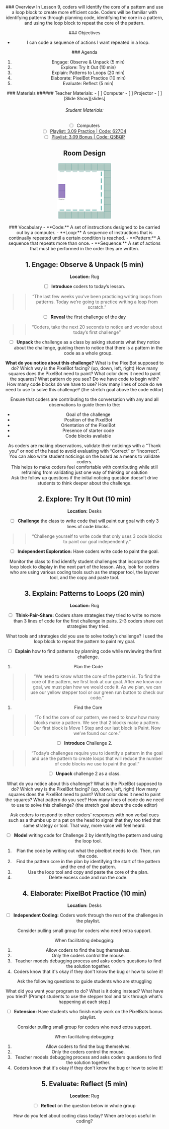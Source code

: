 <header class='header' title='Writing Loops III' subtitle='Lesson 3.09'/>

<notable>
<iconp src='/icons/activity.png'>### Overview</iconp>
In Lesson 9, coders will identify the core of a pattern and use a loop block to create more efficient code. Coders will be familiar with identifying patterns through planning code, identifying the core in a pattern, and using the loop block to repeat the core of the pattern.  

<iconp src='/icons/objectives.png'>### Objectives</iconp>
- I can code a sequence of actions I want repeated in a loop.

<iconp src='/icons/agenda.png'>### Agenda</iconp>
1. Engage: Observe & Unpack (5 min)
1. Explore: Try It Out (10 min)
1. Explain: Patterns to Loops (20 min)
1. Elaborate: PixelBot Practice (10 min)
1. Evaluate: Reflect (5 min)

<note>
<iconp src='/icons/materials.png'>### Materials</iconp>
###### Teacher Materials:
- [ ] Computer
- [ ] Projector
- [ ] [Slide Show][slides]

###### Student Materials:
- [ ] Computers
- [ ] [Playlist: 3.09 Practice | Code: 627D4][elaborate]
- [ ] [Playlist: 3.09 Bonus | Code: Q5BQP][extension]
</note>

## Room Design
![room](/images/layout-online.png)

<note>
<iconp src='/icons/vocab.png'>### Vocabulary</iconp>
- **Code:** A set of instructions designed to be carried out by a computer.
- **Loop:** A sequence of instructions that is continually repeated until a certain condition is reached.
- **Pattern:** A sequence that repeats more than once.
- **Sequence:** A set of actions that must be performed in the order they are written.
</note>

<pagebreak/>

## 1. Engage: Observe & Unpack (5 min)
**Location:** Rug

- [ ] **Introduce** coders to today’s lesson.
>>“The last few weeks you’ve been practicing writing loops from patterns. Today we’re going to practice writing a loop from scratch.”

- [ ] **Reveal** the first challenge of the day
>>“Coders, take the next 20 seconds to notice and wonder about today’s first challenge”

- [ ] **Unpack** the challenge as a class by asking students what they notice about the challenge, guiding them to notice that there is a pattern in the code as a whole group.

<iconp type='question'>**What do you notice about this challenge?**</iconp>
<iconp type='question'>What is the PixelBot supposed to do?</iconp>
<iconp type='question'>Which way is the PixelBot facing? (up, down, left, right)</iconp>
<iconp type='question'>How many squares does the PixelBot need to paint?</iconp>
<iconp type='question'>What color does it need to paint the squares?</iconp>
<iconp type='question'>What pattern do you see?</iconp>
<iconp type='question'>Do we have code to begin with?</iconp>
<iconp type='question'>How many code blocks do we have to use?</iconp>
<iconp type='question'>How many lines of code do we need to use to solve this challenge? (the stretch goal above the code editor)</iconp>

<note type='tip'>Ensure that coders  are contributing to the conversation with any and all observations to guide them to the:


- Goal of the challenge
- Position of the PixelBot
- Orientation of the PixelBot
- Presence of starter code
- Code blocks available


As coders are making observations, validate their noticings with a “Thank you” or nod of the head to avoid evaluating with “Correct” or “Incorrect”. You can also write student noticings on the board as a means to validate coders.
<br/>
This helps to make coders feel comfortable with contributing while still refraining from validating just one way of thinking or solution
<br/>
Ask the follow up questions if the initial noticing question doesn’t drive students to think deeper about the challenge.</note>

## 2. Explore: Try It Out (10 min)
**Location:** Desks

- [ ] **Challenge** the class to write code that will paint our goal with only 3 lines of code blocks.
>>“Challenge yourself to write code that only uses 3 code blocks to paint our goal independently.”

- [ ] **Independent Exploration:** Have coders write code to paint the goal.

<note type='tip'>Monitor the class to find identify student challenges that incorporate the loop block to display in the next part of the lesson. Also, look for coders who are using various coding tools such as the stepper tool, the layover tool, and the copy and paste tool.</note>

## 3. Explain: Patterns to Loops (20 min)
**Location:** Rug

- [ ] **Think-Pair-Share:** Coders share strategies they tried to write no more than 3 lines of code for the first challenge in pairs. 2-3 coders share out strategies they tried.

<iconp type='question'>What tools and strategies did you use to solve today’s challenge?</iconp>
<iconp type='answer'>I used the loop block to repeat the pattern to paint my goal.</iconp>

- [ ] **Explain** how to find patterns by planning code while reviewing the first challenge.

1. Plan the Code
>>“We need to know what the core of the pattern is. To find the core of the pattern, we first look at our goal. After we know our goal, we must plan how we would code it. As we plan, we can use our yellow stepper tool or our green run button to check our code.”

1. Find the Core
>>“To find the core of our pattern, we need to know how many blocks make a pattern. We see that 2 blocks make a pattern. Our first block is Move 1 Step and our last block is Paint. Now we’ve found our core.”

- [ ] **Introduce** Challenge 2.
>>“Today’s challenges require you to identify a pattern in the goal and use the pattern to create loops that will reduce the number of code blocks we use to paint the goal.”

- [ ] **Unpack** challenge 2 as a class.

<iconp type='question'>What do you notice about this challenge?</iconp>
<iconp type='question'>What is the PixelBot supposed to do?</iconp>
<iconp type='question'>Which way is the PixelBot facing? (up, down, left, right)</iconp>
<iconp type='question'>How many squares does the PixelBot need to paint?</iconp>
<iconp type='question'>What color does it need to paint the squares?</iconp>
<iconp type='question'>What pattern do you see?</iconp>
<iconp type='question'>How many lines of code do we need to use to solve this challenge? (the stretch goal above the code editor)</iconp>

<note type='tip'>Ask coders to respond to other coders’ responses with non verbal cues such as a thumbs up or a pat on the head to signal that they too tried that same strategy or tool. That way, more voice will feel heard.</note>

- [ ] **Model** writing code for Challenge 2 by identifying the pattern and using the loop tool.

1. Plan the code by writing out what the pixelbot needs to do. Then, run the code.
1. Find the pattern core in the plan by identifying the start of the pattern and the end of the pattern.
1. Use the loop tool and copy and paste the core of the plan.
1. Delete excess code and run the code.

## 4. Elaborate: PixelBot Practice (10 min)
**Location:** Desks

- [ ] **Independent Coding:** Coders work through the rest of the challenges in the playlist.

<note type='tip'>Consider pulling small group for coders who need extra support.

When facilitating debugging:
1. Allow coders to find the bug themselves.
1. Only the coders control the mouse.
1. Teacher models debugging process and asks coders questions to find the solution together.
1. Coders know that it's okay if they don't know the bug or how to solve it!</note>

Ask the following questions to guide students who are struggling

<iconp type='question'>What did you want your program to do?</iconp>
<iconp type='question'>What is it doing instead?</iconp>
<iconp type='question'>What have you tried? (Prompt students to use the stepper tool and talk through what's happening at each step.)</iconp>

- [ ] **Extension:** Have students who finish early work on the PixelBots bonus playlist.

<note type='tip'>Consider pulling small group for coders who need extra support.

When facilitating debugging:
1. Allow coders to find the bug themselves.
1. Only the coders control the mouse.
1. Teacher models debugging process and asks coders questions to find the solution together.
1. Coders know that it's okay if they don't know the bug or how to solve it!</note>

## 5. Evaluate: Reflect (5 min)
**Location:** Rug

- [ ]  **Reflect** on the question below in whole group

<iconp type='question'>How do you feel about coding class today?</iconp>
<iconp type='question'>When are loops useful in coding?</iconp>

</notable>

[slides]: https://drive.google.com/open?id=10XO_YZDYnCch3Pz9GWxKEQh4_BWnqERNRMk00fwwMWo
[elaborate]: http://www.pixelbots.io/627D4
[extension]: http://www.pixelbots.io/Q5BQP

